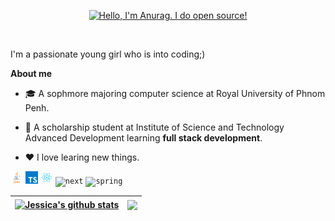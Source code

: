 <p align="center"><a href="https://JessicaaSun.github.io"><img width="80%" alt="Hello, I'm Anurag. I do open source!" src="https://pa1.narvii.com/6842/091f4075e4eab5eb9697e5c227f10ef26a789c65_hq.gif" /></a></p>

<br />

I'm a passionate young girl who is into coding;)

**About me**

- 🎓 A sophmore majoring computer science at Royal University of Phnom Penh.

- 💯 A scholarship student at Institute of Science and Technology Advanced Development learning <strong>full stack development</strong>.

- ❤️ I love learing new things.

<code><img height="20" alt="javascript" src="https://raw.githubusercontent.com/github/explore/80688e429a7d4ef2fca1e82350fe8e3517d3494d/topics/java/java.png"></code>
<code><img height="20" alt="typescript" src="https://raw.githubusercontent.com/github/explore/80688e429a7d4ef2fca1e82350fe8e3517d3494d/topics/typescript/typescript.png"></code>
<code><img height="20" alt="react" src="https://raw.githubusercontent.com/github/explore/80688e429a7d4ef2fca1e82350fe8e3517d3494d/topics/react/react.png"></code>
<code><img height="20" alt="next" src="https://d2nir1j4sou8ez.cloudfront.net/wp-content/uploads/2021/12/nextjs-boilerplate-logo.png"></code>
<code><img height="20" alt="spring" src="https://img.icons8.com/color/512/spring-logo.png"></code>    


| <a href=""><img align="center" src="https://github-readme-stats.vercel.app/api?username=JessicaaSun&show_icons=true&include_all_commits=true&theme=buefy&hide_border=true" alt="Jessica's github stats" /></a> | <a href=""><img align="center" src="https://github-readme-stats.vercel.app/api/top-langs/?username=JessicaaSun&layout=compact&theme=buefy&hide_border=true" /></a> |
| ------------- | ------------- |
